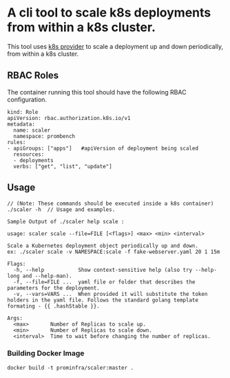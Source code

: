 # A cli tool to scale k8s deployments from within a k8s cluster.

This tool uses [k8s provider](../../pkg/provider/k8s) to scale a deployment up and down periodically, from within a k8s cluster.

## RBAC Roles
The container running this tool should have the following RBAC configuration.
```
kind: Role
apiVersion: rbac.authorization.k8s.io/v1
metadata:
  name: scaler
  namespace: prombench
rules:
- apiGroups: ["apps"]   #apiVersion of deployment being scaled
  resources:
  - deployments
  verbs: ["get", "list", "update"]
```


## Usage
```
// (Note: These commands should be executed inside a k8s container)
./scaler -h  // Usage and examples.

Sample Output of ./scaler help scale :

usage: scaler scale --file=FILE [<flags>] <max> <min> <interval>

Scale a Kubernetes deployment object periodically up and down.
ex: ./scaler scale -v NAMESPACE:scale -f fake-webserver.yaml 20 1 15m

Flags:
  -h, --help           Show context-sensitive help (also try --help-long and --help-man).
  -f, --file=FILE ...  yaml file or folder that describes the parameters for the deployment.
  -v, --vars=VARS ...  When provided it will substitute the token holders in the yaml file. Follows the standard golang template formating - {{ .hashStable }}.

Args:
  <max>       Number of Replicas to scale up.
  <min>       Number of Replicas to scale down.
  <interval>  Time to wait before changing the number of replicas.
```

### Building Docker Image
```
docker build -t prominfra/scaler:master .
```
